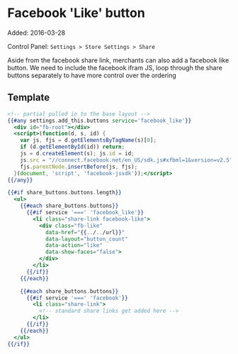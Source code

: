 # Facebook 'Like' button

Added: 2016-03-28

Control Panel: `Settings > Store Settings > Share`

Aside from the facebook share link, merchants can also add a facebook like button. We need to include the facebook ifram JS, loop through the share buttons separately to have more control over the ordering


## Template

```handlebars
<!-- partial pulled in to the base layout -->
{{#any settings.add_this.buttons service='facebook_like'}}
  <div id="fb-root"></div>
  <script>(function(d, s, id) {
    var js, fjs = d.getElementsByTagName(s)[0];
    if (d.getElementById(id)) return;
    js = d.createElement(s); js.id = id;
    js.src = "//connect.facebook.net/en_US/sdk.js#xfbml=1&version=v2.5";
    fjs.parentNode.insertBefore(js, fjs);
  }(document, 'script', 'facebook-jssdk'));</script>
{{/any}}
```

```handlebars
{{#if share_buttons.buttons.length}}
  <ul>
    {{#each share_buttons.buttons}}
      {{#if service '===' 'facebook_like'}}
        <li class="share-link facebook-like">
          <div class="fb-like"
            data-href="{{../../url}}"
            data-layout="button_count"
            data-action="like"
            data-show-faces="false">
          </div>
        </li>
      {{/if}}
    {{/each}}

    {{#each share_buttons.buttons}}
      {{#if service '===' 'facebook'}}
        <li class="share-link">
          <!-- standard share links get added here -->
        </li>
      {{/if}}
    {{/each}}
  </ul>
{{/if}}
```
